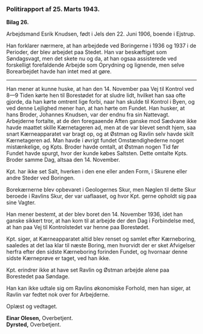 ### Politirapport af 25. Marts 1943.

**Bilag 26.**

Arbejdsmand Esrik Knudsen, født i Jels den 22. Juni 1906, boende i Ejstrup.

Han forklarer nærmere, at han arbejdede ved Boringerne i 1936 og 1937 i de Perioder, der blev arbejdet paa Stedet. Han var beskæftiget som Søndagsvagt, men det skete nu og da, at han ogsaa assisterede ved forskelligt forefaldende Arbejde som Oprydning og lignende, men selve Borearbejdet havde han intet med at gøre.

---

Han mener at kunne huske, at han den 14. November paa Vej til Kontrol ved 8—9 Tiden kørte hen til Borestødet for at sludre lidt, hvilket han saa ofte gjorde, da han kørte omtrent lige forbi, naar han skulde til Kontrol i Byen, og ved denne Lejlighed mener han, at han hørte om Fundet. Han husker, at hans Broder, Johannes Knudsen, var der endnu fra sin Nattevagt. Arbejderne fortalte, at de den foregaaende Aften ganske mod Sædvane ikke havde maattet skille Kærnetageren ad, men at de var blevet sendt hjem, saa snart Kærneapparatet var bragt op, og at Østman og Ravlin selv havde skilt Kærnetageren ad. Man havde i øvrigt fundet Omstændighederne noget mistænkelige, og Kpts. Broder havde omtalt, at Østman nogen Tid før Fundet havde spurgt, hvor der kunde købes Saltsten. Dette omtalte Kpts. Broder samme Dag, altsaa den 14. November.

Kpt. har ikke set Salt, hverken i den ene eller anden Form, i Skurene eller andre Steder ved Boringen.

Borekærnerne blev opbevaret i Geologernes Skur, men Nøglen til dette Skur beroede i Ravlins Skur, der var uaflaaset, og hvor Kpt. gerne opholdt sig paa sine Vagter.

Han mener bestemt, at der blev boret den 14. November 1936, idet han ganske sikkert tror, at han kom til at arbejde der den Dag i Forbindelse med, at han paa Vej til Kontrolstedet var henne paa Borestødet.

Kpt. siger, at Kærneapparatet altid blev renset og samlet efter Kærneboring, saaledes at det laa klar til næste Boring, men hvorvidt der er sket Afvigelser herfra efter den sidste Kærneboring forinden Fundet, og hvornaar denne sidste Kærneprøve er taget, ved han ikke.

Kpt. erindrer ikke at have set Ravlin og Østman arbejde alene paa Borestedet paa Søndage.

Han kan ikke udtale sig om Ravlins økonomiske Forhold, men han siger, at Ravlin var fedtet nok over for Arbejderne.

Oplæst og vedtaget.

**Einar Olesen,** Overbetjent.  
**Dyrsted,** Overbetjent.